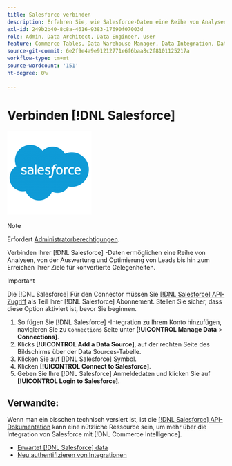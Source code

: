 ```yaml
---
title: Salesforce verbinden
description: Erfahren Sie, wie Salesforce-Daten eine Reihe von Analysen ermöglichen, von der Auswertung und Optimierung von Leads bis hin zum Erreichen Ihrer Ziele für konvertierte Gelegenheiten.
exl-id: 249b2b40-8c8a-4616-9383-17690f07003d
role: Admin, Data Architect, Data Engineer, User
feature: Commerce Tables, Data Warehouse Manager, Data Integration, Data Import/Export
source-git-commit: 6e2f9e4a9e91212771e6f6baa8c2f8101125217a
workflow-type: tm+mt
source-wordcount: '151'
ht-degree: 0%

---
```


# Verbinden [!DNL Salesforce]

![](../../../assets/Salesforce_Logo.png)

>[!NOTE]
>
>Erfordert [Administratorberechtigungen](../../../administrator/user-management/user-management.md).

Verbinden Ihrer [!DNL Salesforce] -Daten ermöglichen eine Reihe von Analysen, von der Auswertung und Optimierung von Leads bis hin zum Erreichen Ihrer Ziele für konvertierte Gelegenheiten.

>[!IMPORTANT]
>
>Die [!DNL Salesforce] Für den Connector müssen Sie [[!DNL Salesforce] API-Zugriff](../integrations/salesforce.md) als Teil Ihrer [!DNL Salesforce] Abonnement. Stellen Sie sicher, dass diese Option aktiviert ist, bevor Sie beginnen.

1. So fügen Sie [!DNL Salesforce] -Integration zu Ihrem Konto hinzufügen, navigieren Sie zu `Connections` Seite unter **[!UICONTROL Manage Data** > **Connections]**.
1. Klicks **[!UICONTROL Add a Data Source]**, auf der rechten Seite des Bildschirms über der Data Sources-Tabelle.
1. Klicken Sie auf [!DNL Salesforce] Symbol.
1. Klicken **[!UICONTROL Connect to Salesforce]**.
1. Geben Sie Ihre [!DNL Salesforce] Anmeldedaten und klicken Sie auf **[!UICONTROL Login to Salesforce]**.

## Verwandte:

Wenn man ein bisschen technisch versiert ist, ist die [[!DNL Salesforce] API-Dokumentation](https://developer.salesforce.com/docs/atlas.en-us.api_rest.meta/api_rest/intro_what_is_rest_api.htm) kann eine nützliche Ressource sein, um mehr über die Integration von Salesforce mit [!DNL Commerce Intelligence].

* [Erwartet [!DNL Salesforce] data](../integrations/salesforce-data.md)
* [Neu authentifizieren von Integrationen](https://experienceleague.adobe.com/docs/commerce-knowledge-base/kb/how-to/mbi-reauthenticating-integrations.html)
